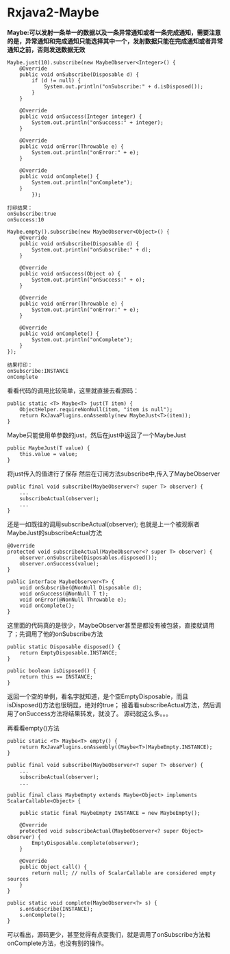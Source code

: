 # Rxjava2-Maybe

**Maybe:可以发射一条单一的数据以及一条异常通知或者一条完成通知，需要注意的是，异常通知和完成通知只能选择其中一个，发射数据只能在完成通知或者异常通知之前，否则发送数据无效**
```
Maybe.just(10).subscribe(new MaybeObserver<Integer>() {
    @Override
    public void onSubscribe(Disposable d) {
        if (d != null) {
            System.out.println("onSubscribe:" + d.isDisposed());
        }
    }

    @Override
    public void onSuccess(Integer integer) {
        System.out.println("onSuccess:" + integer);
    }

    @Override
    public void onError(Throwable e) {
        System.out.println("onError:" + e);
    }

    @Override
    public void onComplete() {
        System.out.println("onComplete");
    }
        });
```
```
打印结果：
onSubscribe:true
onSuccess:10
```
```
Maybe.empty().subscribe(new MaybeObserver<Object>() {
    @Override
    public void onSubscribe(Disposable d) {
        System.out.println("onSubscribe:" + d);
    }

    @Override
    public void onSuccess(Object o) {
        System.out.println("onSuccess:" + o);
    }

    @Override
    public void onError(Throwable e) {
        System.out.println("onError:" + e);
    }

    @Override
    public void onComplete() {
        System.out.println("onComplete");
    }
});
```
```
结果打印：
onSubscribe:INSTANCE
onComplete
```
看看代码的调用比较简单，这里就直接去看源码：
```
public static <T> Maybe<T> just(T item) {
    ObjectHelper.requireNonNull(item, "item is null");
    return RxJavaPlugins.onAssembly(new MaybeJust<T>(item));
}
```
Maybe只能使用单参数的just，然后在just中返回了一个MaybeJust
```
public MaybeJust(T value) {
    this.value = value;
}
```
将just传入的值进行了保存
然后在订阅方法subscribe中,传入了MaybeObserver

```
public final void subscribe(MaybeObserver<? super T> observer) {
    ...
    subscribeActual(observer);
    ...
}
```
还是一如既往的调用subscribeActual(observer);
也就是上一个被观察者MaybeJust的subscribeActual方法
```
@Override
protected void subscribeActual(MaybeObserver<? super T> observer) {
    observer.onSubscribe(Disposables.disposed());
    observer.onSuccess(value);
}
```
```
public interface MaybeObserver<T> {
    void onSubscribe(@NonNull Disposable d);
    void onSuccess(@NonNull T t);
    void onError(@NonNull Throwable e);
    void onComplete();
}
```
这里面的代码真的是很少，MaybeObserver甚至是都没有被包装，直接就调用了；先调用了他的onSubscribe方法
```
public static Disposable disposed() {
    return EmptyDisposable.INSTANCE;
}
```
```
public boolean isDisposed() {
    return this == INSTANCE;
}
```
返回一个空的单例，看名字就知道，是个空EmptyDisposable，而且isDisposed()方法也很明显，绝对的true；
接着看subscribeActual方法，然后调用了onSuccess方法将结果转发，就没了。
源码就这么多。。。

再看看empty()方法
```
public static <T> Maybe<T> empty() {
    return RxJavaPlugins.onAssembly((Maybe<T>)MaybeEmpty.INSTANCE);
}
```
```
public final void subscribe(MaybeObserver<? super T> observer) {
    ...
    subscribeActual(observer);
    ...
```
```
public final class MaybeEmpty extends Maybe<Object> implements ScalarCallable<Object> {

    public static final MaybeEmpty INSTANCE = new MaybeEmpty();

    @Override
    protected void subscribeActual(MaybeObserver<? super Object> observer) {
        EmptyDisposable.complete(observer);
    }

    @Override
    public Object call() {
        return null; // nulls of ScalarCallable are considered empty sources
    }
}
```
```
public static void complete(MaybeObserver<?> s) {
    s.onSubscribe(INSTANCE);
    s.onComplete();
}
```
可以看出，源码更少，甚至觉得有点耍我们，就是调用了onSubscribe方法和onComplete方法，也没有别的操作。